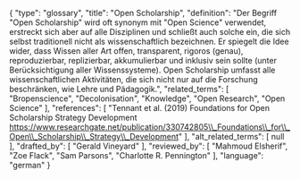 {
    "type": "glossary",
    "title": "Open Scholarship",
    "definition": "Der Begriff \"Open Scholarship\" wird oft synonym mit \"Open Science\" verwendet, erstreckt sich aber auf alle Disziplinen und schließt auch solche ein, die sich selbst traditionell nicht als wissenschaftlich bezeichnen. Er spiegelt die Idee wider, dass Wissen aller Art offen, transparent, rigoros (genau), reproduzierbar, replizierbar, akkumulierbar und inklusiv sein sollte (unter Berücksichtigung aller Wissenssysteme). Open Scholarship umfasst alle wissenschaftlichen Aktivitäten, die sich nicht nur auf die Forschung beschränken, wie Lehre und Pädagogik.",
    "related_terms": [
        "Bropenscience",
        "Decolonisation",
        "Knowledge",
        "Open Research",
        "Open Science"
    ],
    "references": [
        "Tennant et al. (2019) Foundations for Open Scholarship Strategy Development https://www.researchgate.net/publication/330742805\\_Foundations\\_for\\_Open\\_Scholarship\\_Strategy\\_Development"
    ],
    "alt_related_terms": [
        null
    ],
    "drafted_by": [
        "Gerald Vineyard"
    ],
    "reviewed_by": [
        "Mahmoud Elsherif",
        "Zoe Flack",
        "Sam Parsons",
        "Charlotte R. Pennington"
    ],
    "language": "german"
}